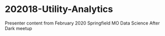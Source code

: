 # 202018-Utility-Analytics
Presenter content from February 2020 Springfield MO Data Science After Dark meetup
